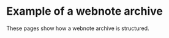 Example of a webnote archive
============================

These pages show how a webnote archive is structured. 
